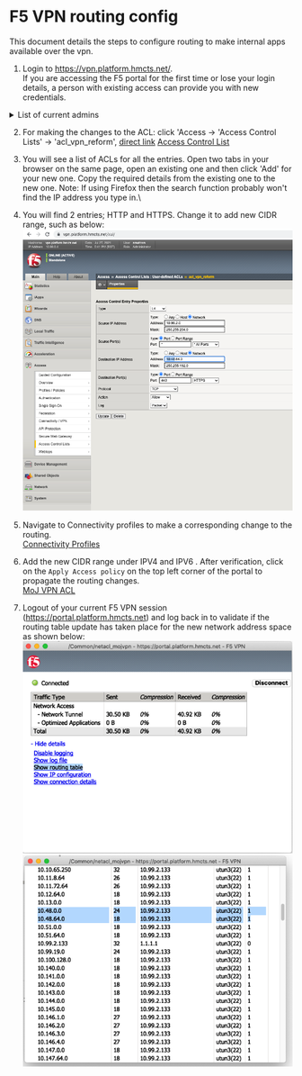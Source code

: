 # F5 VPN routing config

This document details the steps to configure routing to make internal apps available over the vpn.

1. Login to <https://vpn.platform.hmcts.net/>.\
If you are accessing the F5 portal for the first time or lose your login details, a person with existing access can provide you with new credentials.

<details>
<summary>List of current admins</summary>

arahman \
benn \
chriso \
dbromwich \
hannahs \
jordanb \
lbitonti \
louiseh \
matts \
mohanay \
pkumar \
praveena \
taherk \
thomast \
timja \
tkimber \
zoec

</details>

2. For making the changes to the ACL: click 'Access → 'Access Control Lists' → 'acl_vpn_reform', [direct link](vpn.platform.hmcts.net/tmui/Control/jspmap/tmui/accessctrl/acls/properties.jsp?name=/Common/acl_vpn_reform)
[Access Control List](https://vpn.platform.hmcts.net/tmui/Control/jspmap/tmui/accessctrl/acls/list.jsp)

3. You will see a list of ACLs for all the entries. Open two tabs in your browser on the same page, open an existing one and then click 'Add' for your new one. Copy the required details from the existing one to the new one.
Note: If using Firefox then the search function probably won't find the IP address you type in.\

4. You will find 2 entries; HTTP and HTTPS. Change it to add new CIDR range, such as below:\
![properties](images/properties.png)

5. Navigate to Connectivity profiles to make a corresponding change to the routing.\
[Connectivity Profiles](https://vpn.platform.hmcts.net/tmui/tmui/util/ajax/app.jsp?appId=apps.AccessPolicy.perclientpolicy)

6. Add the new CIDR range under IPV4 and IPV6 . After verification, click on the `Apply Access policy` on the top left corner of the portal to propagate the routing changes.\
[MoJ VPN ACL](https://vpn.platform.hmcts.net/tmui/Control/jspmap/tmui/remconnectivity/nwaccessresources/l2_settings.jsp?name=/Common/netacl_mojvpn&type=1)

7. Logout of your current F5 VPN session (https://portal.platform.hmcts.net) and log back in to validate if the routing table update has taken place for the new network address space as shown below:
![VPN Routing table](images/VPN_Routing_table.png)
![VPN Routing table](images/Routing_Change.png)
